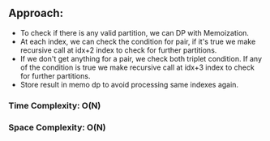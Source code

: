 ## Approach:
* To check if there is any valid partition, we can DP with Memoization.
* At each index, we can check the condition for pair, if it's true we make recursive call at idx+2 index to check for further partitions.
* If we don't get anything for a pair, we check both triplet condition. If any of the condition is true we make recursive call at idx+3 index to check for further partitions.
* Store result in memo dp to avoid processing same indexes again.
​
### Time Complexity: O(N)
### Space Complexity: O(N)